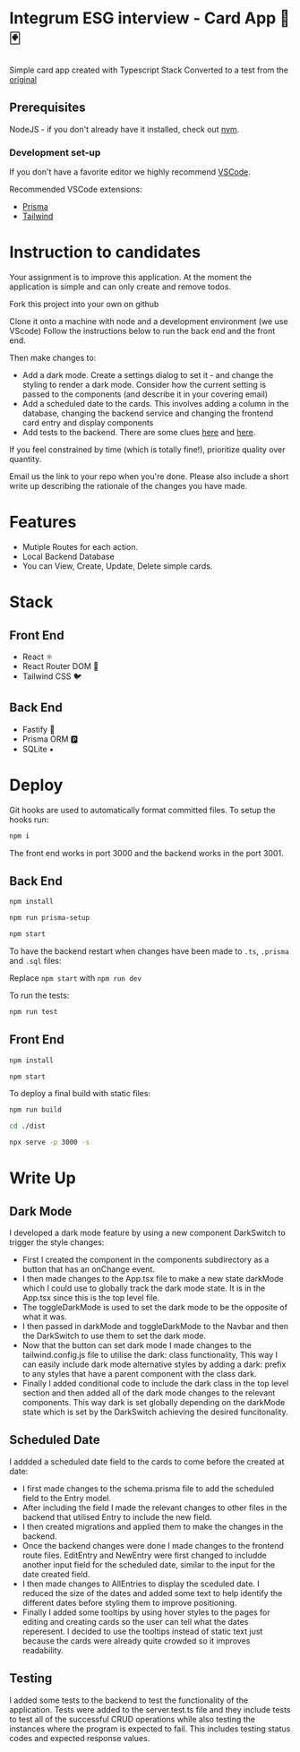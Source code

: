 # Integrum ESG interview - Card App 🎴🃏

Simple card app created with Typescript Stack
Converted to a test from the [original](https://github.com/ThomiWidescreen/card-app-typescript)

## Prerequisites

NodeJS - if you don't already have it installed, check out [nvm](https://github.com/nvm-sh/nvm).

### Development set-up

If you don't have a favorite editor we highly recommend [VSCode](https://code.visualstudio.com).

Recommended VSCode extensions:

- [Prisma](https://marketplace.visualstudio.com/items?itemName=Prisma.prisma)
- [Tailwind](https://marketplace.visualstudio.com/items?itemName=bradlc.vscode-tailwindcss)

# Instruction to candidates

Your assignment is to improve this application. At the moment the application is simple and can only create and remove todos.

Fork this project into your own on github

Clone it onto a machine with node and a development environment (we use VScode)
Follow the instructions below to run the back end and the front end.

Then make changes to:

- Add a dark mode. Create a settings dialog to set it - and change the styling to render a dark mode. Consider how the current setting is passed to the components (and describe it in your covering email)
- Add a scheduled date to the cards. This involves adding a column in the database, changing the backend service and changing the frontend card entry and display components
- Add tests to the backend. There are some clues [here](https://www.fastify.io/docs/latest/Guides/Testing/) and [here](https://jestjs.io/docs/using-matchers).

If you feel constrained by time (which is totally fine!), prioritize quality over quantity.

Email us the link to your repo when you're done. Please also include a short write up describing the rationale of the changes you have made.

# Features

- Mutiple Routes for each action.
- Local Backend Database
- You can View, Create, Update, Delete simple cards.

# Stack

## Front End

- React ⚛
- React Router DOM 🔀
- Tailwind CSS 🐦

## Back End

- Fastify 🚀
- Prisma ORM 🅿
- SQLite ▪

# Deploy

Git hooks are used to automatically format committed files. To setup the hooks run:

```bash
npm i
```

The front end works in port 3000 and the backend works in the port 3001.

## Back End

```bash
npm install

npm run prisma-setup

npm start
```

To have the backend restart when changes have been made to `.ts`, `.prisma` and `.sql` files:

Replace `npm start` with `npm run dev`

To run the tests:

```bash
npm run test
```

## Front End

```bash
npm install

npm start
```

To deploy a final build with static files:

```bash
npm run build

cd ./dist

npx serve -p 3000 -s
```

# Write Up

## Dark Mode

I developed a dark mode feature by using a new component DarkSwitch to trigger the style changes:

- First I created the component in the components subdirectory as a button that has an onChange event.
- I then made changes to the App.tsx file to make a new state darkMode which I could use to globally track the dark mode state. It is in the App.tsx since this is the top level file.
- The toggleDarkMode is used to set the dark mode to be the opposite of what it was.
- I then passed in darkMode and toggleDarkMode to the Navbar and then the DarkSwitch to use them to set the dark mode.
- Now that the button can set dark mode I made changes to the tailwind.config.js file to utilise the dark: class functionality, This way I can easily include dark mode alternative styles by adding a dark: prefix to any styles that have a parent component with the class dark.
- Finally I added conditional code to include the dark class in the top level section and then added all of the dark mode changes to the relevant components. This way dark is set globally depending on the darkMode state which is set by the DarkSwitch achieving the desired funcitonality.

## Scheduled Date

I addded a scheduled date field to the cards to come before the created at date:

- I first made changes to the schema.prisma file to add the scheduled field to the Entry model.
- After including the field I made the relevant changes to other files in the backend that utilised Entry to include the new field.
- I then created migrations and applied them to make the changes in the backend.
- Once the backend changes were done I made changes to the frontend route files. EditEntry and NewEntry were first changed to includde another input field for the scheduled date, similar to the input for the date created field.
- I then made changes to AllEntries to display the sceduled date. I reduced the size of the dates and added some text to help identify the different dates before styling them to improve positioning.
- Finally I added some tooltips by using hover styles to the pages for editing and creating cards so the user can tell what the dates reperesent. I decided to use the tooltips instead of static text just because the cards were already quite crowded so it improves readability.

## Testing

I added some tests to the backend to test the functionality of the application. Tests were added to the server.test.ts file and they include tests to test all of the successful CRUD operations while also testing the instances where the program is expected to fail. This includes testing status codes and expected response values.
